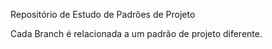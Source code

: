 Repositório de Estudo de Padrões de Projeto

Cada Branch é relacionada a um padrão de projeto diferente.
